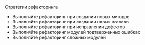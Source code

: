  Стратегии рефакторинга

* Выполняйте рефакторинг при создании новых методов
* Выполняйте рефакторинг при создании новых классов
* Выполняйте рефакторинг при исправлении дефектов
* Выполняйте рефакторинг модулей подтверженных ошибках
* Выполняйте рефакторинг сложных модулей